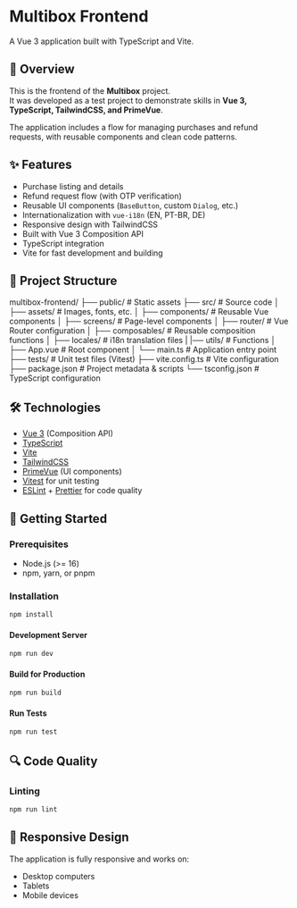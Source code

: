 # Multibox Frontend

A Vue 3 application built with TypeScript and Vite.

## 📖 Overview

This is the frontend of the **Multibox** project.  
It was developed as a test project to demonstrate skills in **Vue 3, TypeScript, TailwindCSS, and PrimeVue**.

The application includes a flow for managing purchases and refund requests, with reusable components and clean code patterns.

## ✨ Features

- Purchase listing and details
- Refund request flow (with OTP verification)
- Reusable UI components (`BaseButton`, custom `Dialog`, etc.)
- Internationalization with `vue-i18n` (EN, PT-BR, DE)
- Responsive design with TailwindCSS
- Built with Vue 3 Composition API
- TypeScript integration
- Vite for fast development and building

## 📂 Project Structure

multibox-frontend/
├── public/ # Static assets
├── src/ # Source code
│ ├── assets/ # Images, fonts, etc.
│ ├── components/ # Reusable Vue components
│ ├── screens/ # Page-level components
│ ├── router/ # Vue Router configuration
│ ├── composables/ # Reusable composition functions
│ ├── locales/ # i18n translation files
| |── utils/ # Functions
│ ├── App.vue # Root component
│ └── main.ts # Application entry point
├── tests/ # Unit test files (Vitest)
├── vite.config.ts # Vite configuration
├── package.json # Project metadata & scripts
└── tsconfig.json # TypeScript configuration

## 🛠️ Technologies

- [Vue 3](https://vuejs.org/) (Composition API)
- [TypeScript](https://www.typescriptlang.org/)
- [Vite](https://vitejs.dev/)
- [TailwindCSS](https://tailwindcss.com/)
- [PrimeVue](https://primevue.org/) (UI components)
- [Vitest](https://vitest.dev/) for unit testing
- [ESLint](https://eslint.org/) + [Prettier](https://prettier.io/) for code quality

## 🚀 Getting Started

### Prerequisites

- Node.js (>= 16)
- npm, yarn, or pnpm

### Installation

```sh
npm install
```

#### Development Server

```sh
npm run dev
```

#### Build for Production

```sh
npm run build
```

#### Run Tests

```sh
npm run test
```

## 🔍 Code Quality

### Linting

```sh
npm run lint
```

## 📱 Responsive Design

The application is fully responsive and works on:

- Desktop computers
- Tablets
- Mobile devices
